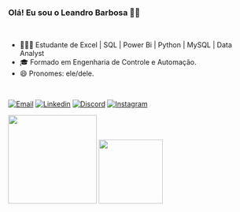 ### Olá! Eu sou o Leandro Barbosa 👋🏼 
<br>
<!--<div> <img align="center" src="https://user-images.githubusercontent.com/74038190/212284158-e840e285-664b-44d7-b79b-e264b5e54825.gif"> </div><br><br>-->


- 🧑🏻‍💻 Estudante de Excel | SQL | Power Bi | Python | MySQL | Data Analyst
- 🎓 Formado em Engenharia de Controle e Automação.
- 😄 Pronomes: ele/dele.
<br>

[![Email](https://img.shields.io/badge/Gmail-D14836?style=for-the-badge&logo=gmail&logoColor=white)](mailto:lehbarbosa87@gmail.com) 
[![Linkedin](https://img.shields.io/badge/LinkedIn-0077B5?style=for-the-badge&logo=linkedin&logoColor=white)](https://www.linkedin.com/in/barbosale/)
[![Discord](https://img.shields.io/badge/Discord-7289DA?style=for-the-badge&logo=discord&logoColor=white)](https://discord.gg/sS5eK4ms) 
[![Instagram](https://img.shields.io/badge/Instagram-E4405F?style=for-the-badge&logo=instagram&logoColor=white)](https://www.instagram.com/lehbarbosa87/) 


<img height="180em" src="https://github-readme-stats.vercel.app/api?username=lhbarbosa&show_icons=true&theme=tokyonight"> <img height="130em" src="https://github-readme-stats.vercel.app/api/top-langs/?username=lhbarbosa&layout=compact&theme=tokyonight">

 

<div style="display: inline_block"><br>
 <!-- <img align="center" alt="lehbarbosa-HTML" height="45" width="40"  src="https://cdn.jsdelivr.net/gh/devicons/devicon@latest/icons/python/python-original.svg" />
   <img align="center" alt="lehbarbosa-HTML" height="45" width="40" src="https://raw.githubusercontent.com/devicons/devicon/master/icons/html5/html5-original.svg" /> 
  <img align="center" alt="lehbarbosa-CSS" height="45" width="40" src="https://raw.githubusercontent.com/devicons/devicon/master/icons/css3/css3-original.svg" />
  <img align="center" alt="lehbabosa-JS" height="45" width="40" src="https://cdn.jsdelivr.net/gh/devicons/devicon@latest/icons/javascript/javascript-plain.svg" /> -->
</div>

<br><br>

